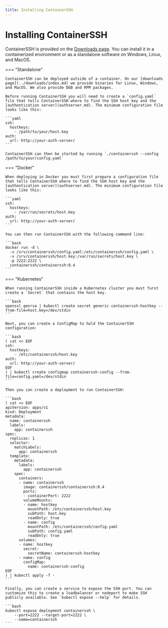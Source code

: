 ```yaml
---
title: Installing ContainerSSH
---
```


<h1>Installing ContainerSSH</h1>

ContainerSSH is provided on the [Downloads page](../downloads/index.md). You can install it in a containerized environment or as a standalone software on Windows, Linux, and MacOS.

=== "Standalone"

    ContainerSSH can be deployed outside of a container. On our [downloads page](../downloads/index.md) we provide binaries for Linux, Windows, and MacOS. We also provide DEB and RPM packages.
    
    Before running ContainerSSH you will need to create a `config.yaml` file that tells ContainerSSH where to find the SSH host key and the [authentication server](authserver.md). The minimum configuration file looks like this:
    
    ```yaml
    ssh:
      hostkeys:
        - /path/to/your/host.key
    auth:
      url: http://your-auth-server/
    ```
    
    ContainerSSH can then be started by running `./containerssh --config /path/to/your/config.yaml`

=== "Docker"

    When deploying in Docker you must first prepare a configuration file that tells ContainerSSH where to find the SSH host key and the [authentication server](authserver.md). The minimum configuration file looks like this:
    
    ```yaml
    ssh:
      hostkeys:
        - /var/run/secrets/host.key
    auth:
      url: http://your-auth-server/
    ```
    
    You can then run ContainerSSH with the following command line:
    
    ```bash
    docker run -d \
      -v /srv/containerssh/config.yaml:/etc/containerssh/config.yaml \
      -v /srv/containerssh/host.key:/var/run/secrets/host.key \
      -p 2222:2222 \
      containerssh/containerssh:0.4
    ```

=== "Kubernetes"

    When running ContainerSSH inside a Kubernetes cluster you must furst create a `Secret` that contains the host key.
    
    ```bash
    openssl genrsa | kubectl create secret generic containerssh-hostkey --from-file=host.key=/dev/stdin
    ```
        
    Next, you can create a ConfigMap to hold the ContainerSSH configuration:
    
    ```bash
    ( cat << EOF 
    ssh:
      hostkeys:
        - /etc/containerssh/host.key
    auth:
      url: http://your-auth-server/
    EOF
    ) | kubectl create configmap containerssh-config --from-file=config.yaml=/dev/stdin
    ```
    
    Then you can create a deployment to run ContainerSSH:
    
    ```bash
    ( cat << EOF 
    apiVersion: apps/v1
    kind: Deployment
    metadata:
      name: containerssh
      labels:
        app: containerssh
    spec:
      replicas: 1
      selector:
        matchLabels:
          app: containerssh
      template:
        metadata:
          labels:
            app: containerssh
        spec:
          containers:
          - name: containerssh
            image: containerssh/containerssh:0.4
            ports:
            - containerPort: 2222
            volumeMounts:
            - name: hostkey
              mountPath: /etc/containerssh/host.key
              subPath: host.key
              readOnly: true
            - name: config
              mountPath: /etc/containerssh/config.yaml
              subPath: config.yaml
              readOnly: true
          volumes:
          - name: hostkey
            secret:
              secretName: containerssh-hostkey
          - name: config
            configMap:
              name: containerssh-config
    EOF
    ) | kubectl apply -f -
    ```
    
    Finally, you can create a service to expose the SSH port. You can customize this to create a loadbalancer or nodeport to make SSH publicly available. See `kubectl expose --help` for details.  
    
    ```bash
    kubectl expose deployment containerssh \
        --port=2222 --target-port=2222 \
        --name=containerssh
    ```
